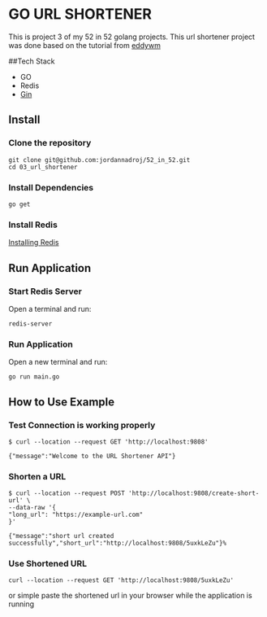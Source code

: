 # GO URL SHORTENER

This is project 3 of my 52 in 52 golang projects. This url shortener project was done based on the tutorial from [eddywm](https://github.com/eddywm/go-shortener-wm)

##Tech Stack
- GO
- Redis
- [Gin](https://github.com/gin-gonic/gin)

## Install

### Clone the repository
```shell
git clone git@github.com:jordannadroj/52_in_52.git
cd 03_url_shortener
```
 ### Install Dependencies

```shell
go get
```

### Install Redis

[Installing Redis](https://redis.io/docs/getting-started/installation/)


## Run Application

### Start Redis Server
Open a terminal and run:
```shell
redis-server
```

### Run Application
Open a new terminal and run: 
```shell
go run main.go
```

## How to Use Example

### Test Connection is working properly

```shell
$ curl --location --request GET 'http://localhost:9808'

{"message":"Welcome to the URL Shortener API"}
```

### Shorten a URL

```shell
$ curl --location --request POST 'http://localhost:9808/create-short-url' \
--data-raw '{
"long_url": "https://example-url.com"
}'

{"message":"short url created successfully","short_url":"http://localhost:9808/5uxkLeZu"}%
```

### Use Shortened URL
```shell
curl --location --request GET 'http://localhost:9808/5uxkLeZu'
```
 or simple paste the shortened url in your browser while the application is running
